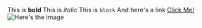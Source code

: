 This is **bold**
This is *italic*
This is `block`
And here's a link [Click Me!](https://www.google.com)
![Here's the image](https://github.com/gabezurita/phase-0-gps-1/blob/master/Screen.Shot.png)
